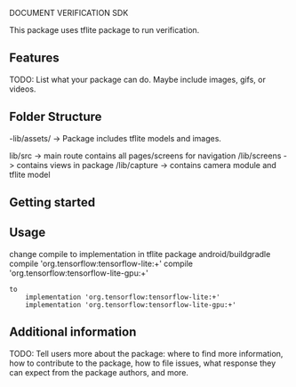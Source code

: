  
DOCUMENT VERIFICATION SDK

This package uses tflite package to run verification. 


## Features


TODO: List what your package can do. Maybe include images, gifs, or videos.


## Folder Structure

-lib/assets/ -> Package includes tflite models and images.

lib/src      -> main route contains all pages/screens for navigation
/lib/screens -> contains views in package
/lib/capture -> contains camera module and tflite model 







## Getting started

## Usage

change compile to implementation in tflite package android/buildgradle 
        compile 'org.tensorflow:tensorflow-lite:+'
        compile 'org.tensorflow:tensorflow-lite-gpu:+'

    to
        implementation 'org.tensorflow:tensorflow-lite:+'
        implementation 'org.tensorflow:tensorflow-lite-gpu:+'



 

## Additional information

TODO: Tell users more about the package: where to find more information, how to 
contribute to the package, how to file issues, what response they can expect 
from the package authors, and more.

